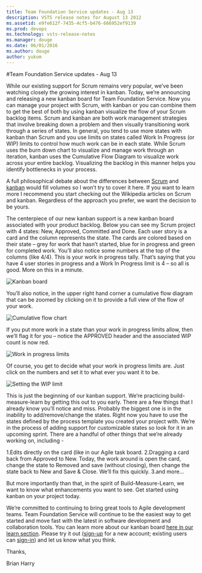 ```yaml
---
title: Team Foundation Service updates - Aug 13
description: VSTS release notes for August 13 2012
ms.assetid: e9fe612f-7435-4cf5-b476-666952ef9139
ms.prod: devops
ms.technology: vsts-release-notes
ms.manager: douge
ms.date: 06/01/2016
ms.author: douge
author: yukom
---
```


#Team Foundation Service updates - Aug 13

While our existing support for Scrum remains very popular, we’ve been watching closely the growing interest in kanban. Today, we’re announcing and releasing a new kanban board for Team Foundation Service. Now you can manage your project with Scrum, with kanban or you can combine them to get the best of both by using kanban visualize the flow of your Scrum backlog items. Scrum and kanban are both work management strategies that involve breaking down a problem and then visually transitioning work through a series of states. In general, you tend to use more states with kanban than Scrum and you use limits on states called Work In Progress (or WIP) limits to control how much work can be in each state. While Scrum uses the burn down chart to visualize and manage work through an iteration, kanban uses the Cumulative Flow Diagram to visualize work across your entire backlog. Visualizing the backlog in this manner helps you identify bottlenecks in your process.

A full philosophical debate about the differences between [Scrum](http://en.wikipedia.org/wiki/Scrum_(development)) and [kanban](http://en.wikipedia.org/wiki/Kanban_(development)) would fill volumes so I won’t try to cover it here. If you want to learn more I recommend you start checking out the Wikipedia articles on Scrum and kanban. Regardless of the approach you prefer, we want the decision to be yours.

The centerpiece of our new kanban support is a new kanban board associated with your product backlog. Below you can see my Scrum project with 4 states: New, Approved, Committed and Done. Each user story is a card and the column represents the state. The cards are colored based on their state – grey for work that hasn’t started, blue for in progress and green for completed work. You’ll also notice some numbers at the top of the columns (like 4/4). This is your work in progress tally. That’s saying that you have 4 user stories in progress and a Work In Progress limit is 4 – so all is good. More on this in a minute.

![Kanban board](_img/8_13_01.png)

You’ll also notice, in the upper right hand corner a cumulative flow diagram that can be zoomed by clicking on it to provide a full view of the flow of your work.

![Cumulative flow chart](_img/8_13_02.png)

If you put more work in a state than your work in progress limits allow, then we’ll flag it for you – notice the APPROVED header and the associated WIP count is now red.

![Work in progress limits](_img/8_13_03.png)

Of course, you get to decide what your work in progress limits are. Just click on the numbers and set it to what ever you want it to be.

![Setting the WIP limit](_img/8_13_04.png)

This is just the beginning of our kanban support. We’re practicing build-measure-learn by getting this out to you early. There are a few things that I already know you’ll notice and miss. Probably the biggest one is in the inability to add/remove/change the states. Right now you have to use the states defined by the process template you created your project with. We’re in the process of adding support for customizable states so look for it in an upcoming sprint. There are a handful of other things that we’re already working on, including -

1.Edits directly on the card (like in our Agile task board.
2.Dragging a card back from Approved to New. Today, the work around is open the card, change the state to Removed and save (without closing), then change the state back to New and Save & Close. We’ll fix this quickly.
3.and more...

But more importantly than that, in the spirit of Build-Measure-Learn, we want to know what enhancements you want to see. Get started using kanban on your project today.

We’re committed to continuing to bring great tools to Agile development teams. Team Foundation Service will continue to be the easiest way to get started and move fast with the latest in software development and collaboration tools. You can learn more about our kanban board [here in our learn section](/azure/devops/work/kanban/index?view=vsts). Please try it out ([sign-up](http://go.microsoft.com/fwlink/?LinkId=307137) for a new account; existing users can [sign-in](https://login.live.com/login.srf?wa=wsignin1.0&rpsnv=11&ct=1366668045&rver=6.0.5276.0&wp=MCLBI&wlcxt=VisualStudio%24VisualStudio%24VisualStudio&wreply=https%3a%2f%2ftfs.visualstudio.com%2faccount%2ftfs-subscriptions%3fauth_redirect%3d1&lc=1033&id=290275&mkt=en-US)) and let us know what you think.

Thanks,

Brian Harry